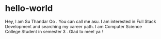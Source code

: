 # hello-world
Hey, I am Su Thandar Oo . You can call me asu. I am interested in Full Stack Development and searching my career path. I am Computer Science College Student in semester 3 . Glad to meet ya !
